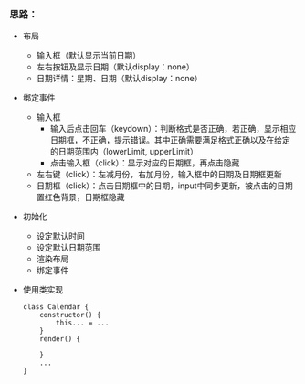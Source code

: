 ### 思路：

- 布局
    - 输入框（默认显示当前日期）
    - 左右按钮及显示日期（默认display：none）
    - 日期详情：星期、日期（默认display：none）
- 绑定事件
    - 输入框
        - 输入后点击回车（keydown）：判断格式是否正确，若正确，显示相应日期框，不正确，提示错误。其中正确需要满足格式正确以及在给定的日期范围内（lowerLimit, upperLimit）
        - 点击输入框（click）：显示对应的日期框，再点击隐藏
    - 左右键（click）：左减月份，右加月份，输入框中的日期及日期框更新
    - 日期框（click）：点击日期框中的日期，input中同步更新，被点击的日期置红色背景，日期框隐藏
- 初始化
    - 设定默认时间
    - 设定默认日期范围
    - 渲染布局
    - 绑定事件

- 使用类实现
    ```
    class Calendar {
        constructor() {
            this... = ...
        }
        render() {
            
        }
        ...
    }
    ```